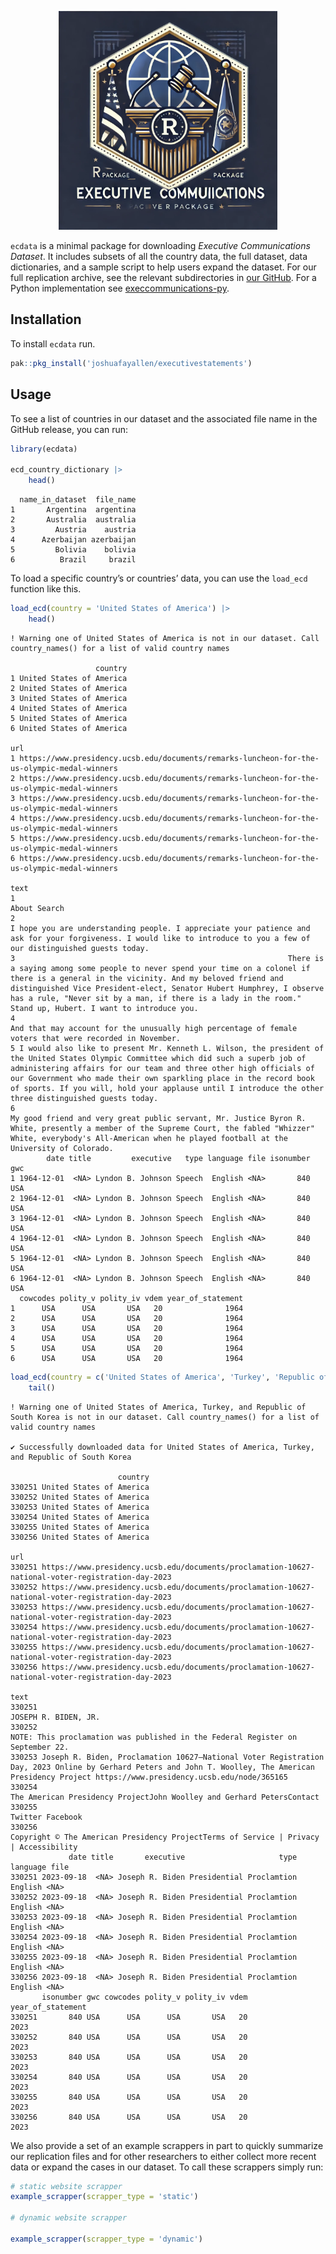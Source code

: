 

<p align="center">
<a href="https://joshuafayallen.github.io/executivestatements/">
<img src="hex-logo.png" height = "350" class = "center"> </a>
</p>

`ecdata` is a minimal package for downloading *Executive Communications
Dataset*. It includes subsets of all the country data, the full dataset,
data dictionaries, and a sample script to help users expand the dataset.
For our full replication archive, see the relevant subdirectories in
[our
GitHub](https://github.com/joshuafayallen/executivestatements/tree/main/raw-data).
For a Python implementation see
[execcommunications-py](https://github.com/joshuafayallen/executivecommunications-py).

## Installation

To install `ecdata` run.

``` r
pak::pkg_install('joshuafayallen/executivestatements')
```

## Usage

To see a list of countries in our dataset and the associated file name
in the GitHub release, you can run:

``` r
library(ecdata)

ecd_country_dictionary |>
    head()
```

      name_in_dataset  file_name
    1       Argentina  argentina
    2       Australia  australia
    3         Austria    austria
    4      Azerbaijan azerbaijan
    5         Bolivia    bolivia
    6          Brazil     brazil

To load a specific country’s or countries’ data, you can use the
`load_ecd` function like this.

``` r
load_ecd(country = 'United States of America') |>
    head()
```

    ! Warning one of United States of America is not in our dataset. Call country_names() for a list of valid country names

                       country
    1 United States of America
    2 United States of America
    3 United States of America
    4 United States of America
    5 United States of America
    6 United States of America
                                                                                              url
    1 https://www.presidency.ucsb.edu/documents/remarks-luncheon-for-the-us-olympic-medal-winners
    2 https://www.presidency.ucsb.edu/documents/remarks-luncheon-for-the-us-olympic-medal-winners
    3 https://www.presidency.ucsb.edu/documents/remarks-luncheon-for-the-us-olympic-medal-winners
    4 https://www.presidency.ucsb.edu/documents/remarks-luncheon-for-the-us-olympic-medal-winners
    5 https://www.presidency.ucsb.edu/documents/remarks-luncheon-for-the-us-olympic-medal-winners
    6 https://www.presidency.ucsb.edu/documents/remarks-luncheon-for-the-us-olympic-medal-winners
                                                                                                                                                                                                                                                                                                                                                                                            text
    1                                                                                                                                                                                                                                                                                                                                                                               About Search
    2                                                                                                                                                                                                                    I hope you are understanding people. I appreciate your patience and ask for your forgiveness. I would like to introduce to you a few of our distinguished guests today.
    3                                                             There is a saying among some people to never spend your time on a colonel if there is a general in the vicinity. And my beloved friend and distinguished Vice President-elect, Senator Hubert Humphrey, I observe has a rule, "Never sit by a man, if there is a lady in the room." Stand up, Hubert. I want to introduce you.
    4                                                                                                                                                                                                                                                                                    And that may account for the unusually high percentage of female voters that were recorded in November.
    5 I would also like to present Mr. Kenneth L. Wilson, the president of the United States Olympic Committee which did such a superb job of administering affairs for our team and three other high officials of our Government who made their own sparkling place in the record book of sports. If you will, hold your applause until I introduce the other three distinguished guests today.
    6                                                                                                                                                             My good friend and very great public servant, Mr. Justice Byron R. White, presently a member of the Supreme Court, the fabled "Whizzer" White, everybody's All-American when he played football at the University of Colorado.
            date title         executive   type language file isonumber gwc
    1 1964-12-01  <NA> Lyndon B. Johnson Speech  English <NA>       840 USA
    2 1964-12-01  <NA> Lyndon B. Johnson Speech  English <NA>       840 USA
    3 1964-12-01  <NA> Lyndon B. Johnson Speech  English <NA>       840 USA
    4 1964-12-01  <NA> Lyndon B. Johnson Speech  English <NA>       840 USA
    5 1964-12-01  <NA> Lyndon B. Johnson Speech  English <NA>       840 USA
    6 1964-12-01  <NA> Lyndon B. Johnson Speech  English <NA>       840 USA
      cowcodes polity_v polity_iv vdem year_of_statement
    1      USA      USA       USA   20              1964
    2      USA      USA       USA   20              1964
    3      USA      USA       USA   20              1964
    4      USA      USA       USA   20              1964
    5      USA      USA       USA   20              1964
    6      USA      USA       USA   20              1964

``` r
load_ecd(country = c('United States of America', 'Turkey', 'Republic of South Korea')) |>
    tail()
```

    ! Warning one of United States of America, Turkey, and Republic of South Korea is not in our dataset. Call country_names() for a list of valid country names

    ✔ Successfully downloaded data for United States of America, Turkey, and Republic of South Korea

                            country
    330251 United States of America
    330252 United States of America
    330253 United States of America
    330254 United States of America
    330255 United States of America
    330256 United States of America
                                                                                                         url
    330251 https://www.presidency.ucsb.edu/documents/proclamation-10627-national-voter-registration-day-2023
    330252 https://www.presidency.ucsb.edu/documents/proclamation-10627-national-voter-registration-day-2023
    330253 https://www.presidency.ucsb.edu/documents/proclamation-10627-national-voter-registration-day-2023
    330254 https://www.presidency.ucsb.edu/documents/proclamation-10627-national-voter-registration-day-2023
    330255 https://www.presidency.ucsb.edu/documents/proclamation-10627-national-voter-registration-day-2023
    330256 https://www.presidency.ucsb.edu/documents/proclamation-10627-national-voter-registration-day-2023
                                                                                                                                                                                                          text
    330251                                                                                                                                                                                JOSEPH R. BIDEN, JR.
    330252                                                                                                                      NOTE: This proclamation was published in the Federal Register on September 22.
    330253 Joseph R. Biden, Proclamation 10627—National Voter Registration Day, 2023 Online by Gerhard Peters and John T. Woolley, The American Presidency Project https://www.presidency.ucsb.edu/node/365165
    330254                                                                                                                               The American Presidency ProjectJohn Woolley and Gerhard PetersContact
    330255                                                                                                                                                                                    Twitter Facebook
    330256                                                                                                               Copyright © The American Presidency ProjectTerms of Service | Privacy | Accessibility
                 date title       executive                     type language file
    330251 2023-09-18  <NA> Joseph R. Biden Presidential Proclamtion  English <NA>
    330252 2023-09-18  <NA> Joseph R. Biden Presidential Proclamtion  English <NA>
    330253 2023-09-18  <NA> Joseph R. Biden Presidential Proclamtion  English <NA>
    330254 2023-09-18  <NA> Joseph R. Biden Presidential Proclamtion  English <NA>
    330255 2023-09-18  <NA> Joseph R. Biden Presidential Proclamtion  English <NA>
    330256 2023-09-18  <NA> Joseph R. Biden Presidential Proclamtion  English <NA>
           isonumber gwc cowcodes polity_v polity_iv vdem year_of_statement
    330251       840 USA      USA      USA       USA   20              2023
    330252       840 USA      USA      USA       USA   20              2023
    330253       840 USA      USA      USA       USA   20              2023
    330254       840 USA      USA      USA       USA   20              2023
    330255       840 USA      USA      USA       USA   20              2023
    330256       840 USA      USA      USA       USA   20              2023

We also provide a set of an example scrappers in part to quickly
summarize our replication files and for other researchers to either
collect more recent data or expand the cases in our dataset. To call
these scrappers simply run:

``` r
# static website scrapper
example_scrapper(scrapper_type = 'static')

# dynamic website scrapper 

example_scrapper(scrapper_type = 'dynamic')
```

